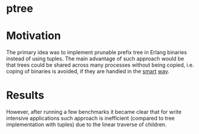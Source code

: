 ptree
=====

# Motivation

The primary idea was to implement prunable prefix tree in Erlang binaries
instead of using tuples. The main advantage of such approach would be that
trees could be shared across many processes without being copied, i.e. coping
of binaries is avoided, if they are handled in the [smart][1] [way][2].

# Results

However, after running a few benchmarks it became clear that for write
intensive applications such approach is inefficient (compared to tree
implementation with tuples) due to the linear traverse of children.

[1]: http://www.erlang.org/doc/efficiency_guide/binaryhandling.html
[2]: https://github.com/erlang/otp/blob/maint/erts/emulator/beam/erl_bits.c

